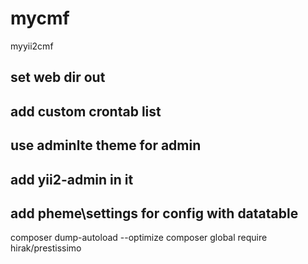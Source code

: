 # mycmf
myyii2cmf

## set web dir out

## add custom crontab list

## use adminlte theme for admin

## add yii2-admin in it

## add pheme\settings for config with datatable

composer dump-autoload --optimize
composer global require hirak/prestissimo